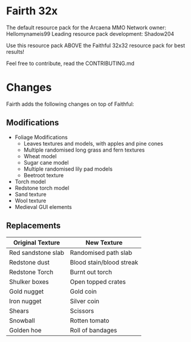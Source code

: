 # Fairth 32x
The default resource pack for the Arcaena MMO
Network owner: Hellomynameis99
Leading resource pack development: Shadow204

Use this resource pack ABOVE the Faithful 32x32 resource pack for best results!

Feel free to contribute, read the CONTRIBUTING.md

# Changes
Fairth adds the following changes on top of Faithful:
## Modifications
* Foliage Modifications
  * Leaves textures and models, with apples and pine cones
  * Multiple randomised long grass and fern textures
  * Wheat model
  * Sugar cane model
  * Multiple randomised lily pad models
  * Beetroot texture
* Torch model
* Redstone torch model
* Sand texture
* Wool texture
* Medieval GUI elements
## Replacements
|Original Texture|New Texture|
|---|---|
|Red sandstone slab|Randomised path slab|
|Redstone dust|Blood stain/blood streak|
|Redstone Torch|Burnt out torch|
|Shulker boxes|Open topped crates|
|Gold nugget|Gold coin|
|Iron nugget|Silver coin|
|Shears|Scissors|
|Snowball|Rotten tomato|
|Golden hoe|Roll of bandages|
